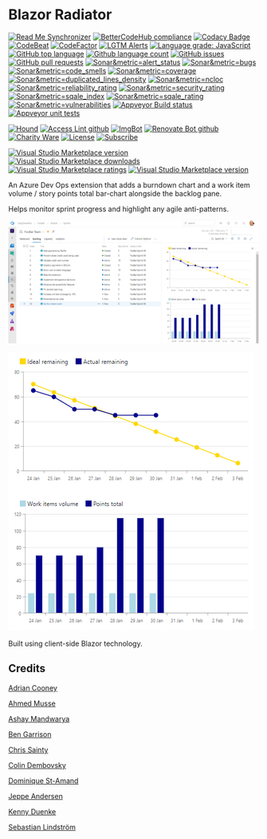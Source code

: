 # Blazor Radiator
	
<!--BadgesSTART-->
<!-- Powered by https://github.com/GregTrevellick/ReadMeSynchronizer -->
[![Read Me Synchronizer](https://img.shields.io/badge/-powered%20by%20ReadMeSynchronizer-brightgreen.svg)](https://github.com/GregTrevellick/ReadMeSynchronizer)
[![BetterCodeHub compliance](https://bettercodehub.com/edge/badge/GregTrevellick/AzureDevOpsBlazorRadiator?branch=master)](https://bettercodehub.com/results/GregTrevellick/AzureDevOpsBlazorRadiator)
[![Codacy Badge](https://api.codacy.com/project/badge/Grade/ce9f8f55313446e88dd56aee5346bf6f)](https://www.codacy.com/project/gtrevellick/AzureDevOpsBlazorRadiator/dashboard?utm_source=github.com&amp;utm_medium=referral&amp;utm_content=GregTrevellick/AzureDevOpsBlazorRadiator&amp;utm_campaign=Badge_Grade_Dashboard)
[![CodeBeat](https://codebeat.co/badges/undefined)](https://codebeat.co/projects/github-com-gregtrevellick-azuredevopsblazorradiator-master)
[![CodeFactor](https://www.codefactor.io/repository/github/GregTrevellick/AzureDevOpsBlazorRadiator/badge)](https://www.codefactor.io/repository/github/GregTrevellick/AzureDevOpsBlazorRadiator)
[![LGTM Alerts](https://img.shields.io/lgtm/alerts/g/GregTrevellick/AzureDevOpsBlazorRadiator.svg?logo=lgtm&logoWidth=18)](https://lgtm.com/projects/g/GregTrevellick/AzureDevOpsBlazorRadiator/alerts/)
[![Language grade: JavaScript](https://img.shields.io/lgtm/grade/javascript/g/GregTrevellick/AzureDevOpsBlazorRadiator.svg?logo=lgtm&logoWidth=18)](https://lgtm.com/projects/g/GregTrevellick/AzureDevOpsBlazorRadiator/context:javascript)
[![GitHub top language](https://img.shields.io/github/languages/top/GregTrevellick/AzureDevOpsBlazorRadiator.svg)](https://github.com/GregTrevellick/AzureDevOpsBlazorRadiator)
[![Github language count](https://img.shields.io/github/languages/count/GregTrevellick/AzureDevOpsBlazorRadiator.svg)](https://github.com/GregTrevellick/AzureDevOpsBlazorRadiator)
[![GitHub issues](https://img.shields.io/github/issues-raw/GregTrevellick/AzureDevOpsBlazorRadiator.svg)](https://github.com/GregTrevellick/AzureDevOpsBlazorRadiator/issues)
[![GitHub pull requests](https://img.shields.io/github/issues-pr-raw/GregTrevellick/AzureDevOpsBlazorRadiator.svg)](https://github.com/GregTrevellick/AzureDevOpsBlazorRadiator/pulls)
[![Sonar&metric=alert_status](https://sonarcloud.io/api/project_badges/measure?project=GregTrevellick_AzureDevOpsBlazorRadiator&metric=alert_status)](https://sonarcloud.io/dashboard?id=GregTrevellick_AzureDevOpsBlazorRadiator)
[![Sonar&metric=bugs](https://sonarcloud.io/api/project_badges/measure?project=GregTrevellick_AzureDevOpsBlazorRadiator&metric=bugs)](https://sonarcloud.io/component_measures?id=GregTrevellick_AzureDevOpsBlazorRadiator&metric=bugs)
[![Sonar&metric=code_smells](https://sonarcloud.io/api/project_badges/measure?project=GregTrevellick_AzureDevOpsBlazorRadiator&metric=code_smells)](https://sonarcloud.io/component_measures?id=GregTrevellick_AzureDevOpsBlazorRadiator&metric=code_smells)
[![Sonar&metric=coverage](https://sonarcloud.io/api/project_badges/measure?project=GregTrevellick_AzureDevOpsBlazorRadiator&metric=coverage)](https://sonarcloud.io/component_measures?id=GregTrevellick_AzureDevOpsBlazorRadiator&metric=Coverage)
[![Sonar&metric=duplicated_lines_density](https://sonarcloud.io/api/project_badges/measure?project=GregTrevellick_AzureDevOpsBlazorRadiator&metric=duplicated_lines_density)](https://sonarcloud.io/component_measures?id=GregTrevellick_AzureDevOpsBlazorRadiator&metric=duplicated_lines)
[![Sonar&metric=ncloc](https://sonarcloud.io/api/project_badges/measure?project=GregTrevellick_AzureDevOpsBlazorRadiator&metric=ncloc)](https://sonarcloud.io/component_measures?id=GregTrevellick_AzureDevOpsBlazorRadiator&metric=ncloc)
[![Sonar&metric=reliability_rating](https://sonarcloud.io/api/project_badges/measure?project=GregTrevellick_AzureDevOpsBlazorRadiator&metric=reliability_rating)](https://sonarcloud.io/component_measures?id=GregTrevellick_AzureDevOpsBlazorRadiator&metric=reliability_rating)
[![Sonar&metric=security_rating](https://sonarcloud.io/api/project_badges/measure?project=GregTrevellick_AzureDevOpsBlazorRadiator&metric=security_rating)](https://sonarcloud.io/component_measures?id=GregTrevellick_AzureDevOpsBlazorRadiator&metric=security_rating)
[![Sonar&metric=sqale_index](https://sonarcloud.io/api/project_badges/measure?project=GregTrevellick_AzureDevOpsBlazorRadiator&metric=sqale_index)](https://sonarcloud.io/component_measures?id=GregTrevellick_AzureDevOpsBlazorRadiator&metric=sqale_index)
[![Sonar&metric=sqale_rating](https://sonarcloud.io/api/project_badges/measure?project=GregTrevellick_AzureDevOpsBlazorRadiator&metric=sqale_rating)](https://sonarcloud.io/component_measures?id=GregTrevellick_AzureDevOpsBlazorRadiator&metric=sqale_rating)
[![Sonar&metric=vulnerabilities](https://sonarcloud.io/api/project_badges/measure?project=GregTrevellick_AzureDevOpsBlazorRadiator&metric=vulnerabilities)](https://sonarcloud.io/component_measures?id=GregTrevellick_AzureDevOpsBlazorRadiator&metric=vulnerabilities)
[![Appveyor Build status](https://ci.appveyor.com/api/projects/status/108odcop2p0k0n8n?svg=true)](https://ci.appveyor.com/project/GregTrevellick/AzureDevOpsBlazorRadiator)
[![Appveyor unit tests](https://img.shields.io/appveyor/tests/GregTrevellick/AzureDevOpsBlazorRadiator.svg)](https://ci.appveyor.com/project/GregTrevellick/AzureDevOpsBlazorRadiator/build/tests)
<!-- no md -->
[![Hound](https://img.shields.io/badge/hound_ci-checked-brightgreen.svg)](https://houndci.com/)
[![Access Lint github](https://img.shields.io/badge/a11y-checked-brightgreen.svg)](https://www.accesslint.com)
[![ImgBot](https://img.shields.io/badge/images-optimized-brightgreen.svg)](https://imgbot.net/)
[![Renovate Bot github](https://img.shields.io/badge/renovatebot-checked-brightgreen.svg)](https://renovatebot.com/)
[![Charity Ware](https://img.shields.io/badge/charity%20ware-thank%20you-brightgreen.svg)](https://github.com/GregTrevellick/MiscellaneousArtefacts/wiki/Charity-Ware)
[![License](https://img.shields.io/github/license/gittools/gitlink.svg)](/LICENSE.txt)
[![Subscribe](https://img.shields.io/badge/Subscribe-black.svg)](https://github.com/GregTrevellick/AzureDevOpsBlazorRadiator/subscription)

[![Visual Studio Marketplace version](https://img.shields.io/badge/-BlazorRadiator-%23e2165e.svg)](https://marketplace.visualstudio.com/items?itemName=GregTrevellick.BlazorRadiator)
[![Visual Studio Marketplace downloads](https://img.shields.io/vscode-marketplace/d/GregTrevellick.BlazorRadiator.svg)](https://marketplace.visualstudio.com/items?itemName=GregTrevellick.BlazorRadiator)
[![Visual Studio Marketplace ratings](https://img.shields.io/vscode-marketplace/r/GregTrevellick.BlazorRadiator.svg)](https://marketplace.visualstudio.com/items?itemName=GregTrevellick.BlazorRadiator#review-details)
[![Visual Studio Marketplace version](https://img.shields.io/vscode-marketplace/v/GregTrevellick.BlazorRadiator.svg)](https://marketplace.visualstudio.com/items?itemName=GregTrevellick.BlazorRadiator)



<!--BadgesEND-->

An Azure Dev Ops extension that adds a burndown chart and a work item volume / story points total bar-chart alongside the backlog pane.

Helps monitor sprint progress and highlight any agile anti-patterns.

![](https://github.com/GregTrevellick/AzureDevOpsBlazorRadiator/blob/master/Src/BlazingPoints/artefacts/Screenshot2.png?raw=true)

![](https://github.com/GregTrevellick/AzureDevOpsBlazorRadiator/blob/master/Src/BlazingPoints/artefacts/Screenshot.png?raw=true)

Built using client-side Blazor technology.

## Credits

[Adrian Cooney](https://github.com/adriancooney/console.image)

[Ahmed Musse](https://github.com/amusse/prstats)

[Ashay Mandwarya](https://medium.com/javascript-in-plain-english/async-await-javascript-5038668ec6eb)

[Ben Garrison](https://medium.com/@_bengarrison/javascript-es8-introducing-async-await-functions-7a471ec7de8a)

[Chris Sainty](https://chrissainty.com/using-javascript-interop-in-razor-components-and-blazor/)

[Colin Dembovsky](https://www.colinsalmcorner.com/post/my-first-vso-extension-retry-build)

[Dominique St-Amand](https://www.domstamand.com/accessing-tfs-2017-programmatically/)

[Jeppe Andersen](https://www.nocture.dk/2016/01/02/lets-make-a-visual-studio-team-services-extension/)

[Kenny Duenke](https://github.com/kduenke/vsts-total-story-points)

[Sebastian Lindström](https://medium.com/codebuddies/getting-to-know-asynchronous-javascript-callbacks-promises-and-async-await-17e0673281ee)

<!--
no [](https://icons8.com/preloaders)
no (https://github.com/sharmisthab04/devops/blob/de5bc96bcbc4c634bb1bd7d28d880c54da29be90/vss-extension.json)
no (https://www.linkedin.com/pulse/vsts-extension-build-relationships-john-peters)
no https://github.com/aspnet/AspNetCore/issues/14965
no https://github.com/Akshayvh94/CopyProject
no https://github.com/soend/BlazorAudioPlayer/blob/4a6ccda37f591bdf89469aec732e7cf5d44b4da1/BlazorAudioPlayer/HowlerJsAudioPlayerInterop.cs
no https://alligator.io/js/async-functions/
no https://books.google.co.uk/books?id=r1mWDwAAQBAJ&pg=PA377&lpg=PA377&dq=VSS.init&source=bl&ots=9FDk5RRiqk&sig=ACfU3U3NS8r7YzBqthSVk09mYTDTZ-q9EA&hl=en&sa=X&ved=2ahUKEwi21tu8gazmAhURZcAKHWamBRYQ6AEwBHoECAoQAg#v=onepage&q=VSS.init&f=false
no https://developer.mozilla.org/en-US/docs/Web/JavaScript/Reference/Global_Objects/Promise#Creating_a_Promise
no https://developer.mozilla.org/en-US/docs/Web/JavaScript/Reference/Statements/async_function
no https://developercommunity.visualstudio.com/content/problem/606944/cannot-add-comments-to-a-work-item-with-api-versio.html
no https://docs.microsoft.com/en-us/aspnet/core/host-and-deploy/blazor/configure-linker?view=aspnetcore-3.1
no https://docs.microsoft.com/en-us/azure/devops/extend/develop/add-backlog-panel?view=azure-devops
no https://docs.microsoft.com/en-us/azure/devops/reference/xml/reportable-fields-reference?view=azure-devops
no https://docs.microsoft.com/en-us/rest/api/azure/devops/wit/wiql/query%20by%20wiql?view=azure-devops-rest-5.1#examples
no https://docs.microsoft.com/en-us/rest/api/azure/devops/wit/work%20items/get%20work%20items%20batch?view=azure-devops-rest-5.1#examples
no https://docs.microsoft.com/en-us/rest/api/azure/devops/wit/work%20items/list?view=azure-devops-rest-5.1
no https://github.com/microsoft/azure-devops-dotnet-samples
no https://github.com/Microsoft/vss-web-extension-sdk
no https://github.com/microsoft/vsts-extension-samples/blob/93603a22c5130e36d7c587411bcd15be2c1a4ed6/backlogs-panel/index.html
no https://github.com/microsoft/vsts-extension-samples/tree/93603a22c5130e36d7c587411bcd15be2c1a4ed6/backlogs-panel
no https://javascript.info/async-await
no https://loading.io/css/
no https://pixabay.com/illustrations/males-3d-model-isolated-3d-model-2322810/
no https://stackoverflow.com/questions/14220321/how-do-i-return-the-response-from-an-asynchronous-call
no https://stackoverflow.com/questions/37533929/how-to-return-data-from-promise
no https://www.iconfinder.com/icons/2256697/clipboard_copy_document_notes_paper_write_icon
-->
